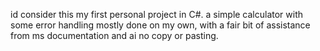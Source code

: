 id consider this my first personal project in C#. a simple calculator with some error handling mostly done on my own, with a fair bit of assistance from ms documentation and ai no copy or pasting.
